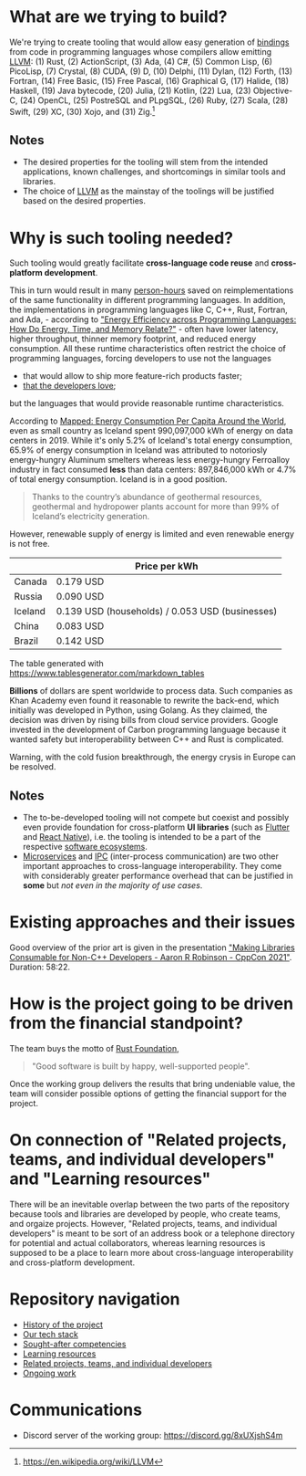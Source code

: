 <!-- The README is intentionally written in the design-doc style -->

# What are we trying to build?

We're trying to create tooling that would allow easy generation of [bindings] from code in programming languages whose compilers allow emitting [LLVM]: (1) Rust, (2) ActionScript, (3) Ada, (4) C#, (5) Common Lisp, (6) PicoLisp, (7) Crystal, (8) CUDA, (9) D, (10) Delphi, (11) Dylan, (12) Forth, (13) Fortran, (14) Free Basic, (15) Free Pascal, (16) Graphical G, (17) Halide, (18) Haskell, (19) Java bytecode, (20) Julia, (21) Kotlin, (22) Lua, (23) Objective-C, (24) OpenCL, (25) PostreSQL and PLpgSQL, (26) Ruby, (27) Scala, (28) Swift, (29) XC, (30) Xojo, and (31) Zig.[^1]

## Notes
* The desired properties for the tooling will stem from the intended applications, known challenges, and shortcomings in similar tools and libraries.
* The choice of [LLVM] as the mainstay of the toolings will be justified based on the desired properties.

# Why is such tooling needed?

Such tooling would greatly facilitate **cross-language code reuse** and **cross-platform development**.

This in turn would result in many [person-hours] saved on reimplementations of the same functionality in different programming languages. In addition, the implementations in programming languages like C, C++, Rust, Fortran, and Ada, - according to ["Energy Efficiency across Programming Languages: How Do Energy, Time, and Memory Relate?"] - often have lower latency, higher throughput, thinner memory footprint, and reduced energy consumption. All these runtime characteristics often restrict the choice of programming languages, forcing developers to use not the languages
* that would allow to ship more feature-rich products faster;
* [that the developers love][Most loved, dreaded, and wanted];

but the languages that would provide reasonable runtime characteristics.

According to [Mapped: Energy Consumption Per Capita Around the World], even as small country as Iceland spent 990,097,000 kWh of energy on data centers in 2019. While it's only 5.2% of Iceland's total energy consumption, 65.9% of energy consumption in Iceland was attributed to notoriosly energy-hungry Aluminum smelters whereas less energy-hungry Ferroalloy industry in fact consumed **less** than data centers: 897,846,000 kWh or 4.7% of total energy consumption. Iceland is in a good position.

> Thanks to the country’s abundance of geothermal resources, geothermal and hydropower plants account for more than 99% of Iceland’s electricity generation.

However, renewable supply of energy is limited and even renewable energy is not free. 

|         | Price per kWh                                   |
|---------|-------------------------------------------------|
| Canada  | 0.179 USD                                       |
| Russia  | 0.090 USD                                       |
| Iceland | 0.139 USD (households) / 0.053 USD (businesses) |
| China   | 0.083 USD                                       |
| Brazil  | 0.142 USD                                       |

The table generated with <https://www.tablesgenerator.com/markdown_tables>

**Billions** of dollars are spent worldwide to process data. Such companies as Khan Academy even found it reasonable to rewrite the back-end, which initially was developed in Python, using Golang. As they claimed, the decision was driven by rising bills from cloud service providers. Google invested in the development of Carbon programming language because it wanted safety but interoperability between C++ and Rust is complicated.

Warning, with the cold fusion breakthrough, the energy crysis in Europe can be resolved.

## Notes

* The to-be-developed tooling will not compete but coexist and possibly even provide foundation for cross-platform **UI libraries** (such as [Flutter] and [React Native]), i.e. the tooling is intended to be a part of the respective [software ecosystems].
* [Microservices] and [IPC] (inter-process communication) are two other important approaches to cross-language interoperability. They come with considerably greater performance overhead that can be justified in **some** but *not even in the majority of use cases*.

<!-- The claim "but *not even in the majority of use cases*" must be supported with facts -->

# Existing approaches and their issues

Good overview of the prior art is given in the presentation ["Making Libraries Consumable for Non-C++ Developers - Aaron R Robinson - CppCon 2021"]. Duration: 58:22.

# How is the project going to be driven from the financial standpoint?

The team buys the motto of [Rust Foundation],

> "Good software is built by happy, well-supported people".

Once the working group delivers the results that bring undeniable value, the team will consider possible options of getting the financial support for the project. 

# On connection of "Related projects, teams, and individual developers" and "Learning resources"

There will be an inevitable overlap between the two parts of the repository because tools and libraries are developed by people, who create teams, and orgaize projects. However, "Related projects, teams, and individual developers" is meant to be sort of an address book or a telephone directory for potential and actual collaborators, whereas learning resources is supposed to be a place to learn more about cross-language interoperability and cross-platform development.

# Repository navigation

* [History of the project](https://github.com/JohnScience/cross-lang-and-cross-platform/blob/main/HISTORY.md)
* [Our tech stack](https://github.com/cross-lang-and-cross-platform/cross-lang-and-cross-platform/blob/main/OUR_TECH_STACK.md)
* [Sought-after competencies](https://github.com/JohnScience/cross-lang-and-cross-platform/blob/main/SOUGHT_AFTER_COMPETENCIES.md)
* [Learning resources](https://github.com/cross-lang-and-cross-platform/cross-lang-and-cross-platform/blob/main/RESOURCES.md)
* [Related projects, teams, and individual developers](https://github.com/cross-lang-and-cross-platform/cross-lang-and-cross-platform/blob/main/RELATED_TEAMS_AND_PROJECTS.md)
* [Ongoing work](https://github.com/JohnScience/cross-lang-and-cross-platform/blob/main/ONGOING_WORK.md)

# Communications

* Discord server of the working group: https://discord.gg/8xUXjshS4m

[bindings]: https://en.wikipedia.org/wiki/Language_binding
[LLVM]: https://llvm.org/docs/LangRef.html#abstract
["Making Libraries Consumable for Non-C++ Developers - Aaron R Robinson - CppCon 2021"]: https://www.youtube.com/watch?v=4r09pv9v1w0
[Flutter]: https://en.wikipedia.org/wiki/Flutter_(software)
[React Native]: https://en.wikipedia.org/wiki/React_Native
[software ecosystems]: https://en.wikipedia.org/wiki/Software_ecosystem
[Rust Foundation]: https://foundation.rust-lang.org/
[Microservices]: https://towardsdatascience.com/microservice-architecture-a-brief-overview-and-why-you-should-use-it-in-your-next-project-a17b6e19adfd
[IPC]: https://en.wikipedia.org/wiki/Inter-process_communication
[person-hours]: https://en.wikipedia.org/wiki/Man-hour
["Energy Efficiency across Programming Languages: How Do Energy, Time, and Memory Relate?"]: https://greenlab.di.uminho.pt/wp-content/uploads/2017/10/sleFinal.pdf
[Most loved, dreaded, and wanted]: https://insights.stackoverflow.com/survey/2021#technology-most-loved-dreaded-and-wanted
[Mapped: Energy Consumption Per Capita Around the World]: https://elements.visualcapitalist.com/energy-consumption-per-capita/
[^1]: https://en.wikipedia.org/wiki/LLVM
